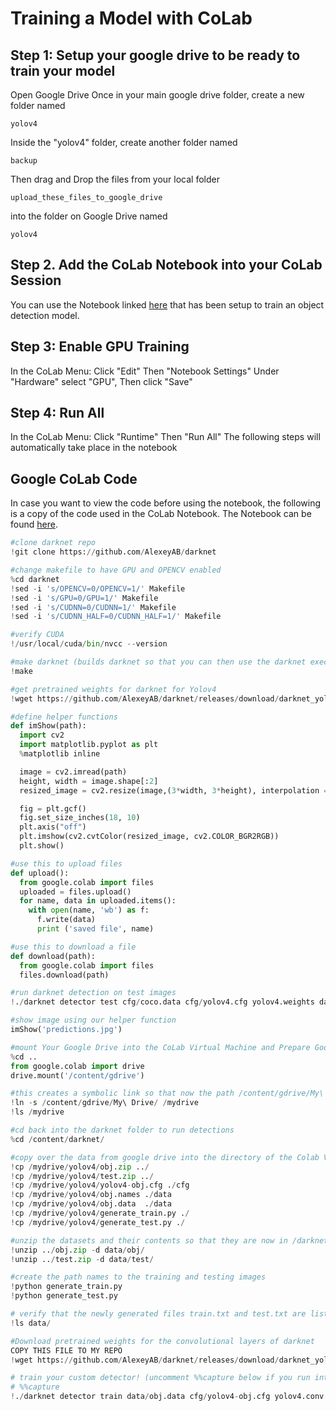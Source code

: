 # Training a Model with CoLab
## Step 1: Setup your google drive to be ready to train your model
Open Google Drive
Once in your main google drive folder, create a new folder named
```
yolov4
```

Inside the "yolov4" folder, create another folder named
```
backup
```

Then drag and Drop the files from your local folder 
```
upload_these_files_to_google_drive
```
into the folder on Google Drive named
```
yolov4
```

## Step 2. Add the CoLab Notebook into your CoLab Session
You can use the Notebook linked [here](https://colab.research.google.com/github/JPM-Tech/Object-Detection/blob/main/Training/Train-a-model-with-CoLab/Notebook-to-be-used-in-Google-CoLab.ipynb) that has been setup to train an object detection model.

## Step 3: Enable GPU Training
In the CoLab Menu:
Click "Edit"
Then "Notebook Settings" 
Under "Hardware" select "GPU", Then click "Save"

## Step 4: Run All
In the CoLab Menu:
Click "Runtime"
Then "Run All"
The following steps will automatically take place in the notebook

## Google CoLab Code
In case you want to view the code before using the notebook, the following is a copy of the code used in the CoLab Notebook. The Notebook can be found [here](https://colab.research.google.com/github/JPM-Tech/Object-Detection/blob/main/Training/Train-a-model-with-CoLab/Notebook-to-be-used-in-Google-CoLab.ipynb).

```py
#clone darknet repo
!git clone https://github.com/AlexeyAB/darknet

#change makefile to have GPU and OPENCV enabled
%cd darknet
!sed -i 's/OPENCV=0/OPENCV=1/' Makefile
!sed -i 's/GPU=0/GPU=1/' Makefile
!sed -i 's/CUDNN=0/CUDNN=1/' Makefile
!sed -i 's/CUDNN_HALF=0/CUDNN_HALF=1/' Makefile

#verify CUDA
!/usr/local/cuda/bin/nvcc --version

#make darknet (builds darknet so that you can then use the darknet executable file to run or train object detectors)
!make

#get pretrained weights for darknet for Yolov4
!wget https://github.com/AlexeyAB/darknet/releases/download/darknet_yolo_v3_optimal/yolov4.weights

#define helper functions
def imShow(path):
  import cv2
  import matplotlib.pyplot as plt
  %matplotlib inline

  image = cv2.imread(path)
  height, width = image.shape[:2]
  resized_image = cv2.resize(image,(3*width, 3*height), interpolation = cv2.INTER_CUBIC)

  fig = plt.gcf()
  fig.set_size_inches(18, 10)
  plt.axis("off")
  plt.imshow(cv2.cvtColor(resized_image, cv2.COLOR_BGR2RGB))
  plt.show()

#use this to upload files
def upload():
  from google.colab import files
  uploaded = files.upload() 
  for name, data in uploaded.items():
    with open(name, 'wb') as f:
      f.write(data)
      print ('saved file', name)

#use this to download a file  
def download(path):
  from google.colab import files
  files.download(path)

#run darknet detection on test images
!./darknet detector test cfg/coco.data cfg/yolov4.cfg yolov4.weights data/person.jpg

#show image using our helper function
imShow('predictions.jpg')

#mount Your Google Drive into the CoLab Virtual Machine and Prepare Google Drive Environment
%cd ..
from google.colab import drive
drive.mount('/content/gdrive')

#this creates a symbolic link so that now the path /content/gdrive/My\ Drive/ is equal to /mydrive
!ln -s /content/gdrive/My\ Drive/ /mydrive
!ls /mydrive

#cd back into the darknet folder to run detections
%cd /content/darknet/

#copy over the data from google drive into the directory of the Colab VM
!cp /mydrive/yolov4/obj.zip ../
!cp /mydrive/yolov4/test.zip ../
!cp /mydrive/yolov4/yolov4-obj.cfg ./cfg
!cp /mydrive/yolov4/obj.names ./data
!cp /mydrive/yolov4/obj.data  ./data
!cp /mydrive/yolov4/generate_train.py ./
!cp /mydrive/yolov4/generate_test.py ./

#unzip the datasets and their contents so that they are now in /darknet/data/ folder
!unzip ../obj.zip -d data/obj/
!unzip ../test.zip -d data/test/

#create the path names to the training and testing images
!python generate_train.py
!python generate_test.py

# verify that the newly generated files train.txt and test.txt are listed below
!ls data/

#Download pretrained weights for the convolutional layers of darknet
COPY THIS FILE TO MY REPO
!wget https://github.com/AlexeyAB/darknet/releases/download/darknet_yolo_v3_optimal/yolov4.conv.137

# train your custom detector! (uncomment %%capture below if you run into memory issues or your Colab is crashing)
# %%capture
!./darknet detector train data/obj.data cfg/yolov4-obj.cfg yolov4.conv.137 -dont_show -map
```
